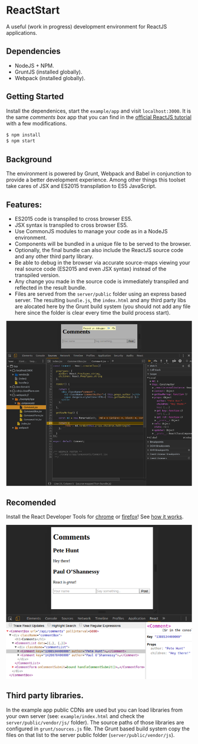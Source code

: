 # ReactStart
A useful (work in progress) development environment for ReactJS applications.

## Dependencies

* NodeJS + NPM.
* GruntJS (installed globally).
* Webpack (installed globally).

## Getting Started

Install the dependenices, start the `example/app` and visit `localhost:3000`. It is the same _comments box_ app that you can find in the [official ReactJS tutorial](https://facebook.github.io/react/docs/tutorial.html) with a few modifications.

```sh
$ npm install
$ npm start
```

## Background

The environment is powered by Grunt, Webpack and Babel in conjunction to provide a better development experience. Among other things this toolset take cares of JSX and ES2015 transpilation to ES5 JavaScript.

## Features:

* ES2015 code is transpiled to cross browser ES5.
* JSX syntax is transpiled to cross browser ES5.
* Use CommonJS modules to manage your code as in a NodeJS environment.
* Components will be bundled in a unique file to be served to the browser.
* Optionally, the final bundle can also include the ReactJS source code and any
other third party library.
* Be able to debug in the browser via accurate source-maps viewing your real source code (ES2015 and even JSX syntax) instead of the transpiled version.
* Any change you made in the source code is immediately transpiled and reflected in the result bundle.
* Files are served from the `server/public` folder using an express based server. The resulting `bundle.js`, the `index.html` and any third party libs are alocated here by the Grunt build system (you should not add any file here since the folder is clear every time the build process start).

![In browser debug with source-maps](example/assets/debug.png)

## Recomended
Install the React Developer Tools for [chrome](https://chrome.google.com/webstore/detail/react-developer-tools/fmkadmapgofadopljbjfkapdkoienihi) or [firefox](https://addons.mozilla.org/en-US/firefox/addon/react-devtools/)! See [how it works](https://github.com/facebook/react-devtools).

![react developer tools](example/assets/react-devtools.png)

## Third party libraries.
In the example app public CDNs are used but you can load libraries from your own server (see: `example/index.html` and check the `server/public/vendor/js/` folder). The source paths of those libraries are configured in `grunt/sources.js` file. The Grunt based build system copy the files on that list to the server public folder (`server/public/vendor/js`).


